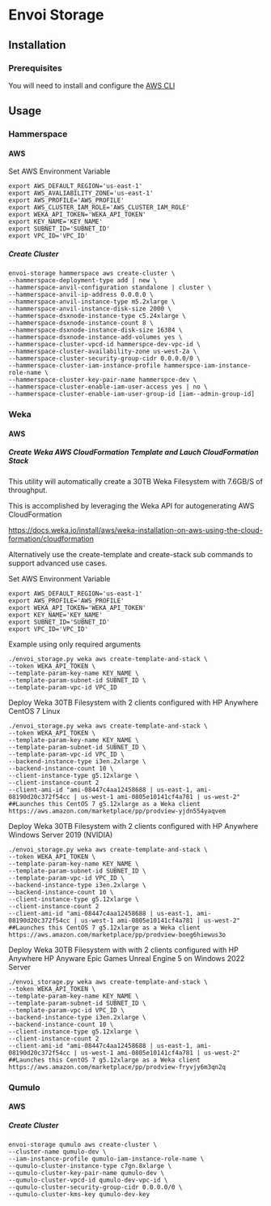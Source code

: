 # Envoi Storage

## Installation

### Prerequisites

You will need to install and configure the [AWS CLI](https://docs.aws.amazon.com/cli/latest/userguide/getting-started-install.html)  

## Usage

### Hammerspace

#### AWS

Set AWS Environment Variable

```shell
export AWS_DEFAULT_REGION='us-east-1'
export AWS_AVALIABILITY_ZONE='us-east-1'
export AWS_PROFILE='AWS_PROFILE'
export AWS_CLUSTER_IAM_ROLE='AWS_CLUSTER_IAM_ROLE'
export WEKA_API_TOKEN='WEKA_API_TOKEN'
export KEY_NAME='KEY_NAME'
export SUBNET_ID='SUBNET_ID'
export VPC_ID='VPC_ID'
```

##### Create Cluster

```shell
envoi-storage hammerspace aws create-cluster \
--hammerspace-deployment-type add | new \
--hammerspace-anvil-configuration standalone | cluster \
--hammerspace-anvil-ip-address 0.0.0.0 \
--hammerspace-anvil-instance-type m5.2xlarge \
--hammerspace-anvil-instance-disk-size 2000 \
--hammerspace-dsxnode-instance-type c5.24xlarge \
--hammerspace-dsxnode-instance-count 8 \
--hammerspace-dsxnode-instance-disk-size 16384 \
--hammerspace-dsxnode-instance-add-volumes yes \
--hammerspace-cluster-vpcd-id hammerspce-dev-vpc-id \
--hammerspace-cluster-availability-zone us-west-2a \
--hammerspace-cluster-security-group-cidr 0.0.0.0/0 \
--hammerspace-cluster-iam-instance-profile hammerspce-iam-instance-role-name \
--hammerspace-cluster-key-pair-name hammerspce-dev \
--hammerspace-cluster-enable-iam-user-access yes | no \
--hammerspace-cluster-enable-iam-user-group-id [iam--admin-group-id]
```

### Weka

#### AWS

##### Create Weka AWS CloudFormation Template and Lauch CloudFormation Stack

This utility will automatically create a 30TB Weka Filesystem with 7.6GB/S of throughput. 

This is accomplished by leveraging the Weka API for autogenerating AWS CloudFormation 

https://docs.weka.io/install/aws/weka-installation-on-aws-using-the-cloud-formation/cloudformation

Alternatively use the create-template and create-stack sub commands to support advanced use cases.

Set AWS Environment Variable

```shell
export AWS_DEFAULT_REGION='us-east-1'
export AWS_PROFILE='AWS_PROFILE'
export WEKA_API_TOKEN='WEKA_API_TOKEN'
export KEY_NAME='KEY_NAME'
export SUBNET_ID='SUBNET_ID'
export VPC_ID='VPC_ID'
```

Example using only required arguments
```shell
./envoi_storage.py weka aws create-template-and-stack \
--token WEKA_API_TOKEN \
--template-param-key-name KEY_NAME \
--template-param-subnet-id SUBNET_ID \
--template-param-vpc-id VPC_ID
```

Deploy Weka 30TB Filesystem with 2 clients configured with HP Anywhere CentOS 7 Linux
```shell
./envoi_storage.py weka aws create-template-and-stack \
--token WEKA_API_TOKEN \
--template-param-key-name KEY_NAME \
--template-param-subnet-id SUBNET_ID \
--template-param-vpc-id VPC_ID \
--backend-instance-type i3en.2xlarge \
--backend-instance-count 10 \
--client-instance-type g5.12xlarge \
--client-instance-count 2
--client-ami-id "ami-08447c4aa12458688 | us-east-1, ami-08190d20c372f54cc | us-west-1 ami-0805e10141cf4a781 | us-west-2" ##Launches this CentOS 7 g5.12xlarge as a Weka client
https://aws.amazon.com/marketplace/pp/prodview-yjdn554yaqvem
```


Deploy Weka 30TB Filesystem with 2 clients configured with HP Anywhere Windows Server 2019 (NVIDIA) 
```shell
./envoi_storage.py weka aws create-template-and-stack \
--token WEKA_API_TOKEN \
--template-param-key-name KEY_NAME \
--template-param-subnet-id SUBNET_ID \
--template-param-vpc-id VPC_ID \
--backend-instance-type i3en.2xlarge \
--backend-instance-count 10 \
--client-instance-type g5.12xlarge \
--client-instance-count 2
--client-ami-id "ami-08447c4aa12458688 | us-east-1, ami-08190d20c372f54cc | us-west-1 ami-0805e10141cf4a781 | us-west-2" ##Launches this CentOS 7 g5.12xlarge as a Weka client
https://aws.amazon.com/marketplace/pp/prodview-boeg6hiewus3o
```

Deploy Weka 30TB Filesystem with with 2 clients configured with HP Anywhere HP Anyware Epic Games Unreal Engine 5 on Windows 2022 Server
```shell
./envoi_storage.py weka aws create-template-and-stack \
--token WEKA_API_TOKEN \
--template-param-key-name KEY_NAME \
--template-param-subnet-id SUBNET_ID \
--template-param-vpc-id VPC_ID \
--backend-instance-type i3en.2xlarge \
--backend-instance-count 10 \
--client-instance-type g5.12xlarge \
--client-instance-count 2
--client-ami-id "ami-08447c4aa12458688 | us-east-1, ami-08190d20c372f54cc | us-west-1 ami-0805e10141cf4a781 | us-west-2" ##Launches this CentOS 7 g5.12xlarge as a Weka client
https://aws.amazon.com/marketplace/pp/prodview-fryvjy6m3qn2q
```

### Qumulo

#### AWS

##### Create Cluster

```shell
envoi-storage qumulo aws create-cluster \
--cluster-name qumulo-dev \
--iam-instance-profile qumulo-iam-instance-role-name \
--qumulo-cluster-instance-type c7gn.8xlarge \
--qumulo-cluster-key-pair-name qumulo-dev \
--qumulo-cluster-vpcd-id qumulo-dev-vpc-id \
--qumulo-cluster-security-group-cidr 0.0.0.0/0 \
--qumulo-cluster-kms-key qumulo-dev-key
```
